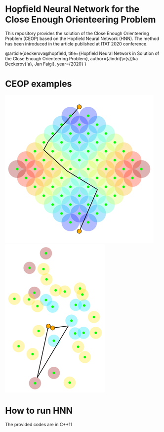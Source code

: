 # Hopfield Neural Network for the Close Enough Orienteering Problem

This repository provides the solution of the Close Enough Orienteering Problem (CEOP) based on the Hopfield Neural Network (HNN). 
The method has been introduced in the article published at ITAT 2020 conference.

@article{deckerova@hopfield,
  title={Hopfield Neural Network in Solution of the Close Enough Orienteering Problem},
  author={Jindri{\v{s}}ka Deckerov{\'a}, Jan Faigl},
  year={2020}
}

# CEOP examples
![](chao_set64_radius_1.gif)
![](tsiligirides_problem1_radius_1.gif)

# How to run HNN
The provided codes are in C++11
